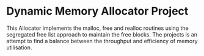 # Dynamic Memory Allocator Project

This Allocator implements the malloc, free and realloc routines using the segregated free list approach to maintain the free blocks. The projects is an attempt to find a balance between the throughput and efficiency of memory utilisation.
